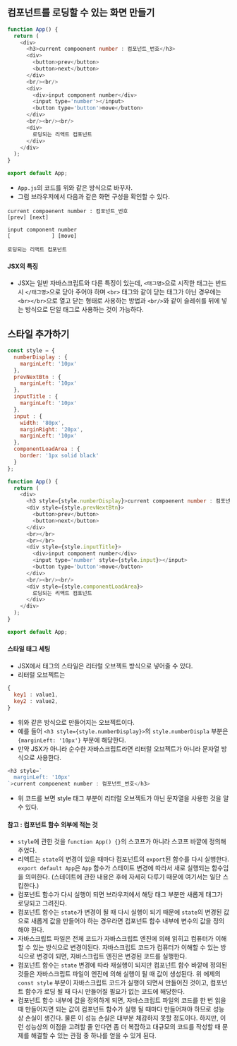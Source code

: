 ## 컴포넌트를 로딩할 수 있는 화면 만들기
```js
function App() {
  return (
    <div>
      <h3>current compoenent number : 컴포넌트_번호</h3>
      <div>
        <button>prev</button>
        <button>next</button>
      </div>
      <br/><br/>
      <div>
        <div>input component number</div>
        <input type='number'></input>
        <button type='button'>move</button>
      </div>
      <br/><br/><br/>
      <div>
        로딩되는 리액트 컴포넌트
      </div>
    </div>
  );
}

export default App;
```
- `App.js`의 코드를 위와 같은 방식으로 바꾸자.
- 그럼 브라우저에서 다음과 같은 화면 구성을 확인할 수 있다.
```
current compoenent number : 컴포넌트_번호
[prev] [next]

input component number
[             ] [move]

로딩되는 리액트 컴포넌트
```

#### JSX의 특징
- JSX는 일반 자바스크립트와 다른 특징이 있는데, `<태그명>`으로 시작한 태그는 반드시 `</태그명>`으로 닫아 주어야 하며 `<br>` 태그와 같이 닫는 태그가 아닌 경우에는 `<br></br>`으로 열고 닫는 형태로 사용하는 방법과 `<br/>`와 같이 슬레쉬를 뒤에 넣는 방식으로 단일 태그로 사용하는 것이 가능하다.

## 스타일 추가하기
```js
const style = {
  numberDisplay : {
    marginLeft: '10px'
  },
  prevNextBtn : {
    marginLeft: '10px'
  },
  inputTitle : {
    marginLeft: '10px'
  },
  input : {
    width: '80px',
    marginRight: '20px',
    marginLeft: '10px'
  },
  componentLoadArea : {
    border: '1px solid black'
  }
};

function App() {
  return (
    <div>
      <h3 style={style.numberDisplay}>current compoenent number : 컴포넌트_번호</h3>
      <div style={style.prevNextBtn}>
        <button>prev</button>
        <button>next</button>
      </div>
      <br></br>
      <br></br>
      <div style={style.inputTitle}>
        <div>input component number</div>
        <input type='number' style={style.input}></input>
        <button type='button'>move</button>
      </div>
      <br/><br/><br/>
      <div style={style.componentLoadArea}>
        로딩되는 리액트 컴포넌트
      </div>
    </div>
  );
}

export default App;
```

#### 스타일 태그 세팅
- JSX에서 태그의 스타일은 리터럴 오브젝트 방식으로 넣어줄 수 있다.
- 리터럴 오브젝트는 
```js
{
  key1 : value1,
  key2 : value2,
}
```
- 위와 같은 방식으로 만들어지는 오브젝트이다.
- 예를 들어 `<h3 style={style.numberDisplay}>`의 `style.numberDispla` 부분은 `{marginLeft: '10px'}` 부분에 해당한다.
- 만약 JSX가 아니라 순수한 자바스크립트라면 리터럴 오브젝트가 아니라 문자열 방식으로 사용한다.
```js
<h3 style=`
  marginLeft: '10px'
`>current compoenent number : 컴포넌트_번호</h3>
```
- 위 코드를 보면 style 태그 부분이 리터럴 오브젝트가 아닌 문자열을 사용한 것을 알 수 있다.


#### 참고 : 컴포넌트 함수 외부에 적는 것
- `style`에 관한 것을 `function App() {}`의 스코프가 아니라 스코프 바깥에 정의해 주었다.
- 리액트는 `state`의 변경이 있을 때마다 컴포넌트의 `export`된 함수를 다시 실행한다. `export default App`은 `App` 함수가 스테이트 변경에 따라서 새로 실행되는 함수임을 의미한다. (스테이트에 관한 내용은 후에 자세히 다루기 때문에 여기서는 일단 스킵한다.)
- 컴포넌트 함수가 다시 실행이 되면 브라우저에서 해당 태그 부분만 새롭게 태그가 로딩되고 그려진다.
- 컴포넌트 함수는 `state`가 변경이 될 때 다시 실행이 되기 때문에 `state`의 변경된 값으로 새롭게 값을 만들어야 하는 경우라면 컴포넌트 함수 내부에 변수의 값을 정의해야 한다.
- 자바스크립트 파일은 전체 코드가 자바스크립트 엔진에 의해 읽히고 컴퓨터가 이해할 수 있는 방식으로 변경이된다. 자바스크립트 코드가 컴퓨터가 이해할 수 있는 방식으로 변경이 되면, 자바스크립트 엔진은 변경된 코드를 실행한다.
- 컴포넌트 함수는 `state` 변경에 따라 재실행이 되지만 컴포넌트 함수 바깥에 정의된 것들은 자바스크립트 파일이 엔진에 의해 실행이 될 때 값이 생성된다. 위 에제의 `const style` 부분이 자바스크립트 코드가 실행이 되면서 만들어진 것이고, 컴포넌트 함수가 로딩 될 때 다시 만들어질 필요가 없는 코드에 해당한다.
- 컴포넌트 함수 내부에 값을 정의하게 되면, 자바스크립트 파일의 코드를 한 번 읽을 때 만들어지면 되는 값이 컴포넌트 함수가 실행 될 때마다 만들어져야 하므로 성능상 손실이 생긴다. 물론 이 성능 손실은 대부분 체감하지 못할 정도이다. 하지만, 이런 성능상의 이점을 고려할 줄 안다면 좀 더 복잡하고 대규모의 코드를 작성할 때 문제를 해결할 수 있는 관점 중 하나를 얻을 수 있게 된다.